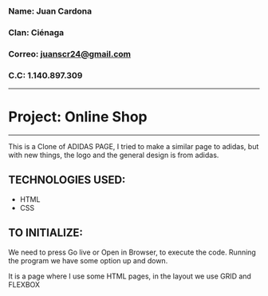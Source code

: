 ### Name: Juan Cardona
### Clan: Ciénaga 
### Correo: juanscr24@gmail.com 
### C.C: 1.140.897.309
***
# Project: Online Shop
***
This is a Clone of ADIDAS PAGE, I tried to make a similar page to adidas, but with new things, the logo and the general design is from adidas.

## TECHNOLOGIES USED:
* HTML
* CSS

## TO INITIALIZE: 
We need to press Go live or Open in Browser, to execute the code.
Running the program we have some option up and down.

It is a page where I use some HTML pages, in the layout we use GRID and FLEXBOX
